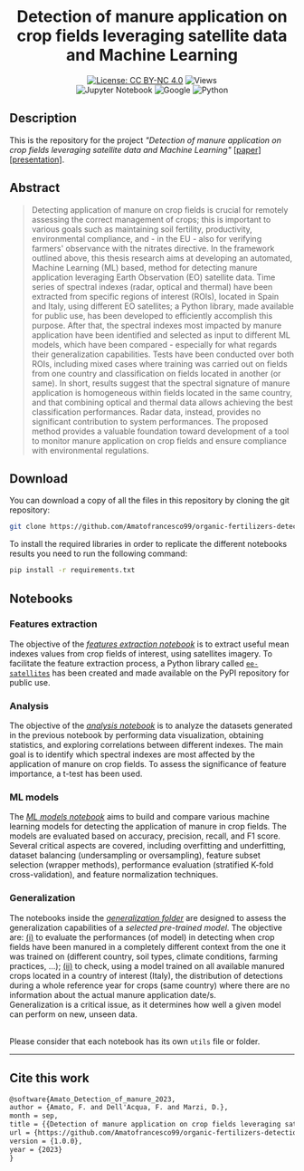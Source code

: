 <div align="center">

# **Detection of manure application on crop fields leveraging satellite data and Machine Learning**

[![License: CC BY-NC 4.0](https://img.shields.io/badge/License-CC%20BY--NC%204.0-lightgrey.svg)](https://creativecommons.org/licenses/by-nc/4.0/)
![Views](https://komarev.com/ghpvc/?username=DetectionOfManureApplication&label=Views&color=lightgrey)
<br>
![Jupyter Notebook](https://img.shields.io/badge/JUPYTER-%23FF0000.svg?style=flat&logo=jupyter&logoColor=white&color=critical)
![Google](https://img.shields.io/badge/GOOGLE_EARTH_ENGINE-90EE0?style=flat&logo=google&logoColor=white&color=success)
![Python](https://img.shields.io/badge/PYTHON-0000FF?style=flat&logo=python&logoColor=white&color=informational)

</div>

## **Description**
This is the repository for the project *"Detection of manure application on crop fields leveraging satellite data and Machine Learning"* [[paper]](https://drive.google.com/file/d/1JEJA0qWO_tWcdUhvuMk8men61riVPuGT) [[presentation]](https://docs.google.com/presentation/d/1J60QBwBin_eaqkD4Ak7r6ZgVYq3etWv7).

## **Abstract**
> Detecting application of manure on crop fields is crucial for remotely assessing the correct management of crops; this is important to various goals such as maintaining soil fertility, productivity, environmental compliance, and - in the EU - also for verifying farmers' observance with the nitrates directive.
In the framework outlined above, this thesis research aims at developing an automated, Machine Learning (ML) based, method for detecting manure application leveraging Earth Observation (EO) satellite data.
Time series of spectral indexes (radar, optical and thermal) have been extracted from specific regions of interest (ROIs), located in Spain and Italy, using different EO satellites; a Python library, made available for public use, has been developed to efficiently accomplish this purpose.
After that, the spectral indexes most impacted by manure application have been identified and selected as input to different ML models, which have been compared - especially for what regards their generalization capabilities.
Tests have been conducted over both ROIs, including mixed cases where training was carried out on fields from one country and classification on fields located in another (or same).
In short, results suggest that the spectral signature of manure application is homogeneous within fields located in the same country, and that combining optical and thermal data allows achieving the best classification performances.
Radar data, instead, provides no significant contribution to system performances.
The proposed method provides a valuable foundation toward development of a tool to monitor manure application on crop fields and ensure compliance with environmental regulations.

## **Download**
You can download a copy of all the files in this repository by cloning the git repository:

```bash
git clone https://github.com/Amatofrancesco99/organic-fertilizers-detection.git
```

To install the required libraries in order to replicate the different notebooks results you need to run the following command:
```bash
pip install -r requirements.txt
```

## **Notebooks**
### Features extraction
The objective of the [*features extraction notebook*](./Notebooks/1-features-extraction/notebook.ipynb) is to extract useful mean indexes values from crop fields of interest, using satellites imagery.
To facilitate the feature extraction process, a Python library called [`ee-satellites`](https://pypi.org/project/ee-satellites/) has been created and made available on the PyPI repository for public use.

### Analysis
The objective of the [*analysis notebook*](./Notebooks/2-analysis/notebook.ipynb) is to analyze the datasets generated in the previous notebook by performing data visualization, obtaining statistics, and exploring correlations between different indexes. The main goal is to identify which spectral indexes are most affected by the application of manure on crop fields. To assess the significance of feature importance, a t-test has been used.

### ML models
The [*ML models notebook*](./Notebooks/3-ml-models/notebook.ipynb) aims to build and compare various machine learning models for detecting the application of manure in crop fields. The models are evaluated based on accuracy, precision, recall, and F1 score. Several critical aspects are covered, including overfitting and underfitting, dataset balancing (undersampling or oversampling), feature subset selection (wrapper methods), performance evaluation (stratified K-fold cross-validation), and feature normalization techniques.

### Generalization
The notebooks inside the [*generalization folder*](./Notebooks/4-generalization) are designed to assess the generalization capabilities of a *selected pre-trained model*. The objective are: [(i)](./Notebooks/4-generalization/notebook1.ipynb) to evaluate the performances (of model) in detecting when crop fields have been manured in a completely different context from the one it was trained on (different country, soil types, climate conditions, farming practices, ...); [(ii)](./Notebooks/4-generalization/notebook2.ipynb) to check, using a model trained on all available manured crops located in a country of interest (Italy), the distribution of detections during a whole reference year for crops (same country) where there are no information about the actual manure application date/s. <br>
Generalization is a critical issue, as it determines how well a given model can perform on new, unseen data. 
<br><br>

Please consider that each notebook has its own `utils` file or folder.

***
## **Cite this work**
```latex
@software{Amato_Detection_of_manure_2023,
author = {Amato, F. and Dell'Acqua, F. and Marzi, D.},
month = sep,
title = {{Detection of manure application on crop fields leveraging satellite data and Machine Learning}},
url = {https://github.com/Amatofrancesco99/organic-fertilizers-detection},
version = {1.0.0},
year = {2023}
}
```
